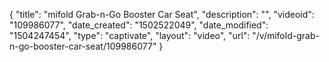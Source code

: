 {
    "title": "mifold Grab-n-Go Booster Car Seat",
    "description": "",
    "videoid": "109986077",
    "date_created": "1502522049",
    "date_modified": "1504247454",
    "type": "captivate",
    "layout": "video",
    "url": "\/v\/mifold-grab-n-go-booster-car-seat\/109986077"
}